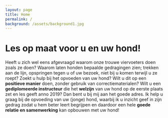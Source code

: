 ```yaml
---
layout: page
title: Home
permalink: /
background: /assets/background1.jpg
---
```

# Les op maat voor u en uw hond!

Heeft u zich wel eens afgevraagd waarom onze trouwe viervoeters doen zoals ze doen? Waarom laten honden bepaalde gedragingen zien; trekken aan de lijn, opspringen tegen u of uw bezoek, niet bij u komen terwijl u ze roept? Zoekt u hulp bij het opvoeden van uw hond? Wilt u dit op een **positieve manier** doen, zonder gebruik van correctiematerialen? Wilt u een **gediplomeerde instructeur** die het **welzijn** van uw hond op de eerste plaats zet en les geeft anno 2019? Dan bent u bij mij aan het goede adres. Ik help u graag bij de opvoeding van uw (jonge) hond, waarbij ik u inzicht geef in zijn gedrag zodat u hem beter leert begrijpen en daardoor een hele **goede relatie en samenwerking** kan opbouwen met uw hond!
